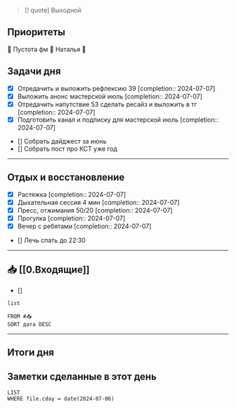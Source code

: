 > [! quote] Выходной
> 

## Приоритеты
🔴 Пустота фм
🔴 Наталья
🔴

## Задачи дня
- [x] Отредачить и выложить рефлексию 39  [completion:: 2024-07-07]
- [x] Выложить анонс мастерской июль  [completion:: 2024-07-07]
- [x] Отредачить напутствие 53 сделать ресайз и выложить в тг  [completion:: 2024-07-07]
- [x] Подготовить канал и подписку для мастерской июль  [completion:: 2024-07-07]
- [] Собрать дайджест за июнь
- [] Собрать пост про КСТ уже год

---
## Отдых и восстановление
- [x] Растяжка  [completion:: 2024-07-07]
- [x] Дыхательная сессия 4 мин  [completion:: 2024-07-07]
- [x] Пресс, отжимания 50/20  [completion:: 2024-07-07]
- [x] Прогулка  [completion:: 2024-07-07]
- [x] Вечер с ребятами  [completion:: 2024-07-07]
- [] Лечь спать до 22:30


---
## 📥 [[0.Входящие]]
- [] 



```dataview
list
	
FROM #📥
SORT дата DESC
```


---
## Итоги дня





## Заметки сделанные в этот день
```dataview
LIST
WHERE file.cday = date(2024-07-06)
```

